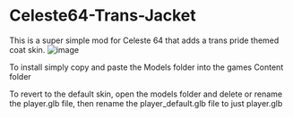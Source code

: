# Celeste64-Trans-Jacket
This is a super simple mod for Celeste 64 that adds a trans pride themed coat skin.
![image](https://github.com/jasminegamedev/Celeste64-Trans-Jacket/assets/85134947/bca61d1e-3866-4896-8544-eff9cdb8e681)

To install simply copy and paste the Models folder into the games Content folder

To revert to the default skin, open the models folder and delete or rename the player.glb file, then rename the player_default.glb file to just player.glb
